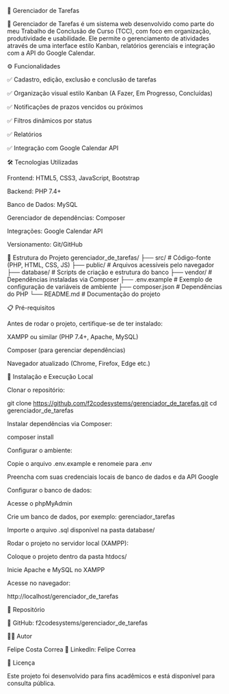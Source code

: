📌 Gerenciador de Tarefas

🚀 Gerenciador de Tarefas é um sistema web desenvolvido como parte do meu Trabalho de Conclusão de Curso (TCC), com foco em organização, produtividade e usabilidade. Ele permite o gerenciamento de atividades através de uma interface estilo Kanban, relatórios gerenciais e integração com a API do Google Calendar.

⚙️ Funcionalidades

✅ Cadastro, edição, exclusão e conclusão de tarefas

✅ Organização visual estilo Kanban (A Fazer, Em Progresso, Concluídas)

✅ Notificações de prazos vencidos ou próximos

✅ Filtros dinâmicos por status

✅ Relatórios

✅ Integração com Google Calendar API

🛠️ Tecnologias Utilizadas

Frontend: HTML5, CSS3, JavaScript, Bootstrap

Backend: PHP 7.4+

Banco de Dados: MySQL

Gerenciador de dependências: Composer

Integrações: Google Calendar API

Versionamento: Git/GitHub

📂 Estrutura do Projeto
gerenciador_de_tarefas/
├── src/                # Código-fonte (PHP, HTML, CSS, JS)
├── public/             # Arquivos acessíveis pelo navegador
├── database/           # Scripts de criação e estrutura do banco
├── vendor/             # Dependências instaladas via Composer
├── .env.example        # Exemplo de configuração de variáveis de ambiente
├── composer.json       # Dependências do PHP
└── README.md           # Documentação do projeto

📋 Pré-requisitos

Antes de rodar o projeto, certifique-se de ter instalado:

XAMPP ou similar (PHP 7.4+, Apache, MySQL)

Composer
 (para gerenciar dependências)

Navegador atualizado (Chrome, Firefox, Edge etc.)

🚀 Instalação e Execução Local

Clonar o repositório:

git clone https://github.com/f2codesystems/gerenciador_de_tarefas.git
cd gerenciador_de_tarefas


Instalar dependências via Composer:

composer install


Configurar o ambiente:

Copie o arquivo .env.example e renomeie para .env

Preencha com suas credenciais locais de banco de dados e da API Google

Configurar o banco de dados:

Acesse o phpMyAdmin

Crie um banco de dados, por exemplo: gerenciador_tarefas

Importe o arquivo .sql disponível na pasta database/

Rodar o projeto no servidor local (XAMPP):

Coloque o projeto dentro da pasta htdocs/

Inicie Apache e MySQL no XAMPP

Acesse no navegador:

http://localhost/gerenciador_de_tarefas

🔗 Repositório

📌 GitHub: f2codesystems/gerenciador_de_tarefas

👨‍💻 Autor

Felipe Costa Correa
💼 LinkedIn: Felipe Correa

📜 Licença

Este projeto foi desenvolvido para fins acadêmicos e está disponível para consulta pública.
